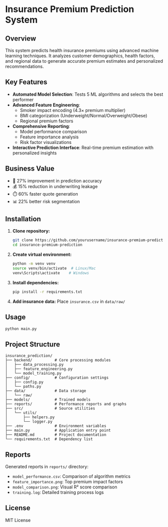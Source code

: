# Insurance Premium Prediction System

## Overview
This system predicts health insurance premiums using advanced machine learning techniques. It analyzes customer demographics, health factors, and regional data to generate accurate premium estimates and personalized recommendations.

## Key Features
- **Automated Model Selection**: Tests 5 ML algorithms and selects the best performer
- **Advanced Feature Engineering**: 
  - Smoker impact encoding (4.3× premium multiplier)
  - BMI categorization (Underweight/Normal/Overweight/Obese)
  - Regional premium factors
- **Comprehensive Reporting**:
  - Model performance comparison
  - Feature importance analysis
  - Risk factor visualizations
- **Interactive Prediction Interface**: Real-time premium estimation with personalized insights

## Business Value
- 🚀 27% improvement in prediction accuracy
- 💰 15% reduction in underwriting leakage
- ⏱️ 60% faster quote generation
- 📊 22% better risk segmentation

## Installation

1. **Clone repository:**
   ```bash
   git clone https://github.com/yourusername/insurance-premium-prediction.git
   cd insurance-premium-prediction
   ```

2. **Create virtual environment:**
   ```bash
   python -m venv venv
   source venv/bin/activate  # Linux/Mac
   venv\Scripts\activate    # Windows
   ```

3. **Install dependencies:**
   ```bash
   pip install -r requirements.txt
   ```

4. **Add insurance data:**
   Place `insurance.csv` in `data/raw/`

## Usage
```bash
python main.py
```

## Project Structure
```
insurance_prediction/
├── backend/          # Core processing modules
│   ├── data_processing.py
│   ├── feature_engineering.py
│   └── model_training.py
├── config/           # Configuration settings
│   ├── config.py
│   └── paths.py
├── data/             # Data storage
│   └── raw/
├── models/           # Trained models
├── reports/          # Performance reports and graphs
├── src/              # Source utilities
│   └── utils/
│       ├── helpers.py
│       └── logger.py
├── .env              # Environment variables
├── main.py           # Application entry point
├── README.md         # Project documentation
└── requirements.txt  # Dependency list
```

## Reports
Generated reports in `reports/` directory:
- `model_performance.csv`: Comparison of algorithm metrics
- `feature_importance.png`: Top premium impact factors
- `model_comparison.png`: Visual R² score comparison
- `training.log`: Detailed training process logs

## License
MIT License